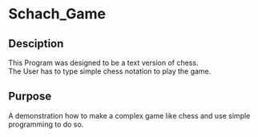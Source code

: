 # Schach_Game

## Desciption
This Program was designed to be a text version of chess. <br>
The User has to type simple chess notation to play the game.

## Purpose
A demonstration how to make a complex game like chess and use simple programming to do so.

